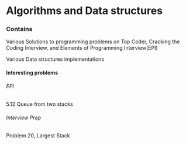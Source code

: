 # Algorithms and Data structures


### Contains

Various Solutions to programming problems on Top Coder, Cracking the  Coding Interview,
 and Elements of Programming Interview(EPI)
 
Various Data structures implementations

#### Interesting problems
###### EPI
5.12 Queue from two stacks
###### Interview Prep
Problem 20, Largest Stack
